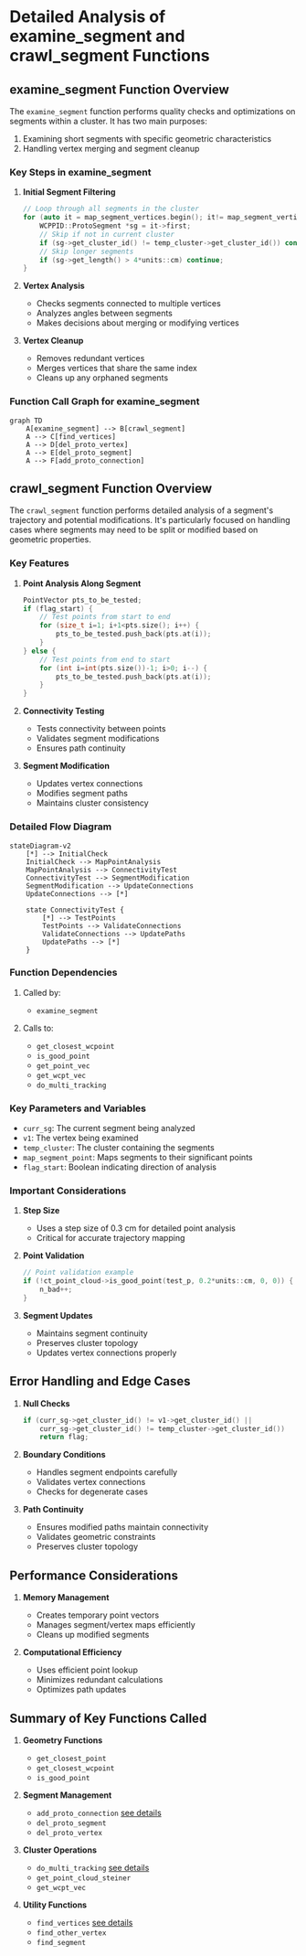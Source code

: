 # Detailed Analysis of examine_segment and crawl_segment Functions

## examine_segment Function Overview

The `examine_segment` function performs quality checks and optimizations on segments within a cluster. It has two main purposes:

1. Examining short segments with specific geometric characteristics
2. Handling vertex merging and segment cleanup

### Key Steps in examine_segment

1. **Initial Segment Filtering**
   ```cpp
   // Loop through all segments in the cluster
   for (auto it = map_segment_vertices.begin(); it!= map_segment_vertices.end(); it++) {
       WCPPID::ProtoSegment *sg = it->first;
       // Skip if not in current cluster
       if (sg->get_cluster_id() != temp_cluster->get_cluster_id()) continue;
       // Skip longer segments
       if (sg->get_length() > 4*units::cm) continue;
   }
   ```

2. **Vertex Analysis**
   - Checks segments connected to multiple vertices
   - Analyzes angles between segments
   - Makes decisions about merging or modifying vertices

3. **Vertex Cleanup**
   - Removes redundant vertices
   - Merges vertices that share the same index
   - Cleans up any orphaned segments

### Function Call Graph for examine_segment

```mermaid
graph TD
    A[examine_segment] --> B[crawl_segment]
    A --> C[find_vertices]
    A --> D[del_proto_vertex]
    A --> E[del_proto_segment]
    A --> F[add_proto_connection]
```

## crawl_segment Function Overview

The `crawl_segment` function performs detailed analysis of a segment's trajectory and potential modifications. It's particularly focused on handling cases where segments may need to be split or modified based on geometric properties.

### Key Features

1. **Point Analysis Along Segment**
   ```cpp
   PointVector pts_to_be_tested;
   if (flag_start) {
       // Test points from start to end
       for (size_t i=1; i+1<pts.size(); i++) {
           pts_to_be_tested.push_back(pts.at(i));
       }
   } else {
       // Test points from end to start
       for (int i=int(pts.size())-1; i>0; i--) {
           pts_to_be_tested.push_back(pts.at(i));
       }
   }
   ```

2. **Connectivity Testing**
   - Tests connectivity between points
   - Validates segment modifications
   - Ensures path continuity

3. **Segment Modification**
   - Updates vertex connections
   - Modifies segment paths
   - Maintains cluster consistency

### Detailed Flow Diagram

```mermaid
stateDiagram-v2
    [*] --> InitialCheck
    InitialCheck --> MapPointAnalysis
    MapPointAnalysis --> ConnectivityTest
    ConnectivityTest --> SegmentModification
    SegmentModification --> UpdateConnections
    UpdateConnections --> [*]

    state ConnectivityTest {
        [*] --> TestPoints
        TestPoints --> ValidateConnections
        ValidateConnections --> UpdatePaths
        UpdatePaths --> [*]
    }
```

### Function Dependencies

1. Called by:
   - `examine_segment`

2. Calls to:
   - `get_closest_wcpoint`
   - `is_good_point`
   - `get_point_vec`
   - `get_wcpt_vec`
   - `do_multi_tracking`

### Key Parameters and Variables

- `curr_sg`: The current segment being analyzed
- `v1`: The vertex being examined
- `temp_cluster`: The cluster containing the segments
- `map_segment_point`: Maps segments to their significant points
- `flag_start`: Boolean indicating direction of analysis

### Important Considerations

1. **Step Size**
   - Uses a step size of 0.3 cm for detailed point analysis
   - Critical for accurate trajectory mapping

2. **Point Validation**
   ```cpp
   // Point validation example
   if (!ct_point_cloud->is_good_point(test_p, 0.2*units::cm, 0, 0)) {
       n_bad++;
   }
   ```

3. **Segment Updates**
   - Maintains segment continuity
   - Preserves cluster topology
   - Updates vertex connections properly

## Error Handling and Edge Cases

1. **Null Checks**
   ```cpp
   if (curr_sg->get_cluster_id() != v1->get_cluster_id() || 
       curr_sg->get_cluster_id() != temp_cluster->get_cluster_id()) 
       return flag;
   ```

2. **Boundary Conditions**
   - Handles segment endpoints carefully
   - Validates vertex connections
   - Checks for degenerate cases

3. **Path Continuity**
   - Ensures modified paths maintain connectivity
   - Validates geometric constraints
   - Preserves cluster topology

## Performance Considerations

1. **Memory Management**
   - Creates temporary point vectors
   - Manages segment/vertex maps efficiently
   - Cleans up modified segments

2. **Computational Efficiency**
   - Uses efficient point lookup
   - Minimizes redundant calculations
   - Optimizes path updates

## Summary of Key Functions Called

1. **Geometry Functions**
   - `get_closest_point`
   - `get_closest_wcpoint`
   - `is_good_point`

2. **Segment Management**
   - `add_proto_connection` [see details](./add_other_connection.md)
   - `del_proto_segment`
   - `del_proto_vertex`

3. **Cluster Operations**
   - `do_multi_tracking` [see details](../track_fitting/multi_trajectory_fit.md)
   - `get_point_cloud_steiner`
   - `get_wcpt_vec`

4. **Utility Functions**
   - `find_vertices` [see details](./find_vertices.md)
   - `find_other_vertex` 
   - `find_segment`